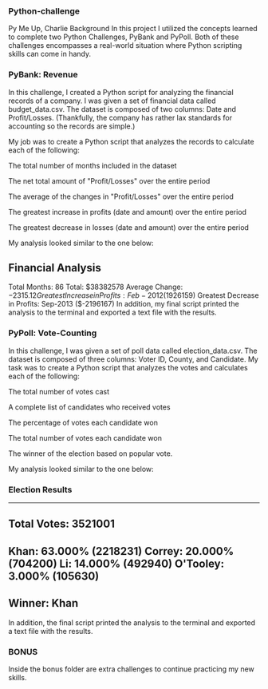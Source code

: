 ### Python-challenge
Py Me Up, Charlie
Background
In this project I utilized the concepts learned to complete two Python Challenges, PyBank and PyPoll. Both of these challenges encompasses a real-world situation where Python scripting skills can come in handy.

### PyBank: Revenue

In this challenge, I created a Python script for analyzing the financial records of a company. I was given a set of financial data called budget_data.csv. The dataset is composed of two columns: Date and Profit/Losses. (Thankfully, the company has rather lax standards for accounting so the records are simple.)

My job was to create a Python script that analyzes the records to calculate each of the following:

The total number of months included in the dataset

The net total amount of "Profit/Losses" over the entire period

The average of the changes in "Profit/Losses" over the entire period

The greatest increase in profits (date and amount) over the entire period

The greatest decrease in losses (date and amount) over the entire period

My analysis looked similar to the one below:

Financial Analysis
----------------------------
Total Months: 86
Total: $38382578
Average  Change: $-2315.12
Greatest Increase in Profits: Feb-2012 ($1926159)
Greatest Decrease in Profits: Sep-2013 ($-2196167)
In addition, my final script printed the analysis to the terminal and exported a text file with the results.

### PyPoll: Vote-Counting

In this challenge, I was given a set of poll data called election_data.csv. The dataset is composed of three columns: Voter ID, County, and Candidate. My task was to create a Python script that analyzes the votes and calculates each of the following:

The total number of votes cast

A complete list of candidates who received votes

The percentage of votes each candidate won

The total number of votes each candidate won

The winner of the election based on popular vote.

My analysis looked similar to the one below:

### Election Results
-------------------------
Total Votes: 3521001
-------------------------
Khan: 63.000% (2218231)
Correy: 20.000% (704200)
Li: 14.000% (492940)
O'Tooley: 3.000% (105630)
-------------------------
Winner: Khan
-------------------------
In addition, the final script printed the analysis to the terminal and exported a text file with the results.

### BONUS
Inside the bonus folder are extra challenges to continue practicing my new skills.

